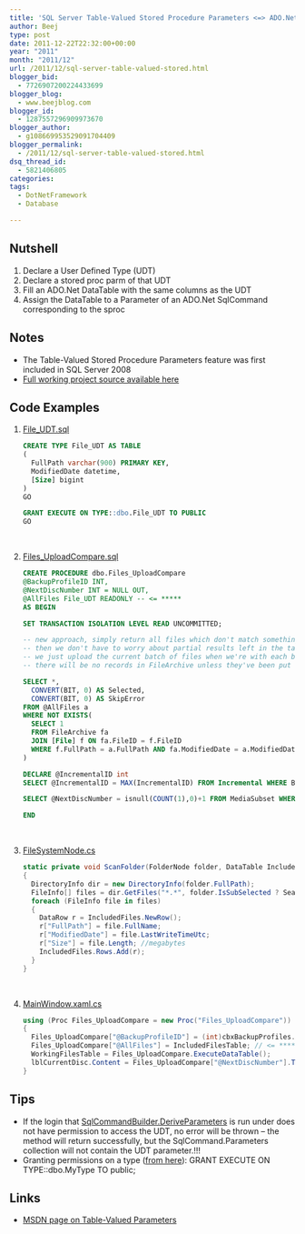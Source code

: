```yaml
---
title: 'SQL Server Table-Valued Stored Procedure Parameters <=> ADO.Net'
author: Beej
type: post
date: 2011-12-22T22:32:00+00:00
year: "2011"
month: "2011/12"
url: /2011/12/sql-server-table-valued-stored.html
blogger_bid:
  - 7726907200224433699
blogger_blog:
  - www.beejblog.com
blogger_id:
  - 1287557296909973670
blogger_author:
  - g108669953529091704409
blogger_permalink:
  - /2011/12/sql-server-table-valued-stored.html
dsq_thread_id:
  - 5821406805
categories:
tags:
  - DotNetFramework
  - Database

---
```

## Nutshell

1. Declare a User Defined Type (UDT)
1. Declare a stored proc parm of that UDT
1. Fill an ADO.Net DataTable with the same columns as the UDT
1. Assign the DataTable to a Parameter of an ADO.Net SqlCommand corresponding to the sproc

## Notes

* The Table-Valued Stored Procedure Parameters feature was first included in SQL Server 2008
* [Full working project source available here](https://code.google.com/p/yasbe/source/browse/trunk/#trunk)

## Code Examples

1. [File_UDT.sql](https://code.google.com/p/yasbe/source/browse/trunk/DB/DBobj/File_UDT.sql)

    ```sql
    CREATE TYPE File_UDT AS TABLE
    (
      FullPath varchar(900) PRIMARY KEY,
      ModifiedDate datetime,
      [Size] bigint
    )
    GO

    GRANT EXECUTE ON TYPE::dbo.File_UDT TO PUBLIC
    GO
    ```

    &nbsp;

1. [Files_UploadCompare.sql](https://code.google.com/p/yasbe/source/browse/trunk/DB/DBobj/Files_UploadCompare.sql)

    ```sql
    CREATE PROCEDURE dbo.Files_UploadCompare
    @BackupProfileID INT,
    @NextDiscNumber INT = NULL OUT,
    @AllFiles File_UDT READONLY -- <= *****
    AS BEGIN

    SET TRANSACTION ISOLATION LEVEL READ UNCOMMITTED;

    -- new approach, simply return all files which don't match something already in the database
    -- then we don't have to worry about partial results left in the tables ...
    -- we just upload the current batch of files when we're with each burn and then start fresh with the next batch selection from there
    -- there will be no records in FileArchive unless they've been put there specifically as marking a "finalized" MediaSubset

    SELECT *,
      CONVERT(BIT, 0) AS Selected,
      CONVERT(BIT, 0) AS SkipError
    FROM @AllFiles a
    WHERE NOT EXISTS(
      SELECT 1
      FROM FileArchive fa
      JOIN [File] f ON fa.FileID = f.FileID
      WHERE f.FullPath = a.FullPath AND fa.ModifiedDate = a.ModifiedDate AND fa.Size = a.Size
    )

    DECLARE @IncrementalID int
    SELECT @IncrementalID = MAX(IncrementalID) FROM Incremental WHERE BackupProfileID = BackupProfileID

    SELECT @NextDiscNumber = isnull(COUNT(1),0)+1 FROM MediaSubset WHERE IncrementalID = @IncrementalID

    END
    ```

    &nbsp;

1. [FileSystemNode.cs](https://code.google.com/p/yasbe/source/browse/trunk/App/FileSystemNode.cs)

    ```csharp
    static private void ScanFolder(FolderNode folder, DataTable IncludedFiles)
    {
      DirectoryInfo dir = new DirectoryInfo(folder.FullPath);
      FileInfo[] files = dir.GetFiles("*.*", folder.IsSubSelected ? SearchOption.TopDirectoryOnly : SearchOption.AllDirectories);
      foreach (FileInfo file in files)
      {
        DataRow r = IncludedFiles.NewRow();
        r["FullPath"] = file.FullName;
        r["ModifiedDate"] = file.LastWriteTimeUtc;
        r["Size"] = file.Length; //megabytes
        IncludedFiles.Rows.Add(r);
      }
    }
    ```

    &nbsp;

1. [MainWindow.xaml.cs](https://code.google.com/p/yasbe/source/browse/trunk/App/MainWindow.xaml.cs)

    ```csharp
    using (Proc Files_UploadCompare = new Proc("Files_UploadCompare"))
    {
      Files_UploadCompare["@BackupProfileID"] = (int)cbxBackupProfiles.SelectedValue;
      Files_UploadCompare["@AllFiles"] = IncludedFilesTable; // <= ******
      WorkingFilesTable = Files_UploadCompare.ExecuteDataTable();
      lblCurrentDisc.Content = Files_UploadCompare["@NextDiscNumber"].ToString();
    }
    ```

## Tips

* If the login that [SqlCommandBuilder.DeriveParameters](https://msdn.microsoft.com/en-us/library/system.data.sqlclient.sqlcommandbuilder.deriveparameters.aspx#3) is run under does not have permission to access the UDT, no error will be thrown &#8211; the method will return successfully, but the SqlCommand.Parameters collection will not contain the UDT parameter.!!!
* Granting permissions on a type ([from here](https://www.sqlteam.com/article/sql-server-2008-table-valued-parameters)): GRANT EXECUTE ON TYPE::dbo.MyType TO public;

## Links

* [MSDN page on Table-Valued Parameters](https://msdn.microsoft.com/en-us/library/bb510489.aspx)
